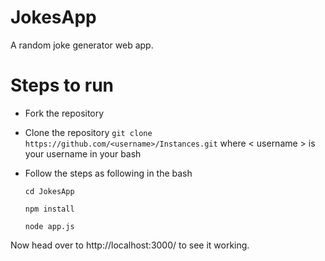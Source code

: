 # JokesApp
A random joke generator web app.

# Steps to run
 * Fork the repository

 * Clone the repository
  ``` git clone https://github.com/<username>/Instances.git ```
  where < username > is your username in your bash

 * Follow the steps as following in the bash

   ``` cd JokesApp ```

   ``` npm install ```

   ``` node app.js ```
 
 
Now head over to http://localhost:3000/ to see it working.

